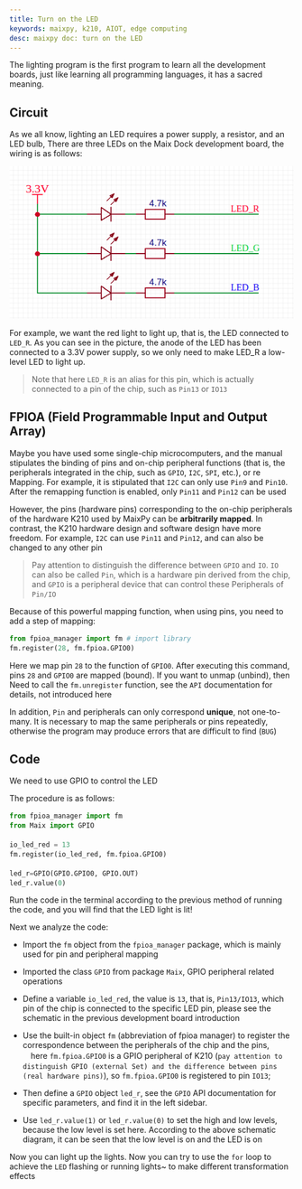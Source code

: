 ```yaml
---
title: Turn on the LED
keywords: maixpy, k210, AIOT, edge computing
desc: maixpy ​​doc: turn on the LED
---
```




The lighting program is the first program to learn all the development boards, just like learning all programming languages, it has a sacred meaning.

## Circuit

As we all know, lighting an LED requires a power supply, a resistor, and an LED bulb,
There are three LEDs on the Maix Dock development board, the wiring is as follows:

![](../../assets/hardware/maix_dock/LED_sch.png)


For example, we want the red light to light up, that is, the LED connected to `LED_R`. As you can see in the picture, the anode of the LED has been connected to a 3.3V power supply, so we only need to make LED_R a low-level LED to light up.

> Note that here `LED_R` is an alias for this pin, which is actually connected to a pin of the chip, such as `Pin13` or `IO13`

## FPIOA (Field Programmable Input and Output Array)

Maybe you have used some single-chip microcomputers, and the manual stipulates the binding of pins and on-chip peripheral functions (that is, the peripherals integrated in the chip, such as `GPIO`, `I2C`, `SPI`, etc.), or re Mapping. For example, it is stipulated that `I2C` can only use `Pin9` and `Pin10`. After the remapping function is enabled, only `Pin11` and `Pin12` can be used

However, the pins (hardware pins) corresponding to the on-chip peripherals of the hardware K210 used by MaixPy can be **arbitrarily mapped**. In contrast, the K210 hardware design and software design have more freedom. For example, `I2C` can use `Pin11` and `Pin12`, and can also be changed to any other pin

> Pay attention to distinguish the difference between `GPIO` and `IO`. `IO` can also be called `Pin`, which is a hardware pin derived from the chip, and `GPIO` is a peripheral device that can control these Peripherals of `Pin/IO`

Because of this powerful mapping function, when using pins, you need to add a step of mapping:
```python
from fpioa_manager import fm # import library
fm.register(28, fm.fpioa.GPIO0)
```
Here we map pin `28` to the function of `GPIO0`. After executing this command, pins `28` and `GPIO0` are mapped (bound). If you want to unmap (unbind), then Need to call the `fm.unregister` function, see the `API` documentation for details, not introduced here

In addition, `Pin` and peripherals can only correspond **unique**, not one-to-many. It is necessary to map the same peripherals or pins repeatedly, otherwise the program may produce errors that are difficult to find (`BUG`)

## Code

We need to use GPIO to control the LED

The procedure is as follows:

```python
from fpioa_manager import fm
from Maix import GPIO

io_led_red = 13
fm.register(io_led_red, fm.fpioa.GPIO0)

led_r=GPIO(GPIO.GPIO0, GPIO.OUT)
led_r.value(0)
```

Run the code in the terminal according to the previous method of running the code, and you will find that the LED light is lit!

Next we analyze the code:

* Import the `fm` object from the `fpioa_manager` package, which is mainly used for pin and peripheral mapping
* Imported the class `GPIO` from package `Maix`, GPIO peripheral related operations
* Define a variable `io_led_red`, the value is `13`, that is, `Pin13/IO13`, which pin of the chip is connected to the specific LED pin, please see the schematic in the previous development board introduction
* Use the built-in object `fm` (abbreviation of fpioa manager) to register the correspondence between the peripherals of the chip and the pins, 　here `fm.fpioa.GPIO0` is a GPIO peripheral of K210 (`pay attention to distinguish GPIO (external Set) and the difference between pins (real hardware pins)`), so `fm.fpioa.GPIO0` is registered to pin `IO13`;

* Then define a `GPIO` object `led_r`, see the `GPIO` API documentation for specific parameters, and find it in the left sidebar.

* Use `led_r.value(1)` or `led_r.value(0)` to set the high and low levels, because the low level is set here. According to the above schematic diagram, it can be seen that the low level is on and the LED is on


Now you can light up the lights. Now you can try to use the `for` loop to achieve the `LED` flashing or running lights~ to make different transformation effects

